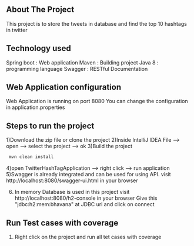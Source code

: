 ## About The Project
This project is to store the tweets in database and find the top 10 hashtags in twitter

## Technology used 
Spring boot : Web application Maven : Building project Java 8 : programming language Swagger : RESTful Documentation

## Web Application configuration 
Web Application is running on port 8080 You can change the configuration in application.properties

## Steps to run the project
1)Download the zip file or clone the project
2)Inside IntelliJ IDEA File --> open --> select the project --> ok
3)Build the project
```sh
 mvn clean install
```
4)open TwitterHashTagApplication --> right click --> run application
5)Swagger is already integrated and can be used for using API. 
    visit http://localhost:8080/swagger-ui.html in your browser

6) In memory Database is used in this project
   visit http://localhost:8080/h2-console in your browser
   Give this "jdbc:h2:mem:bhavana" at JDBC url and click on connect

## Run Test cases with coverage
1) Right click on the project and run all tet cases with coverage